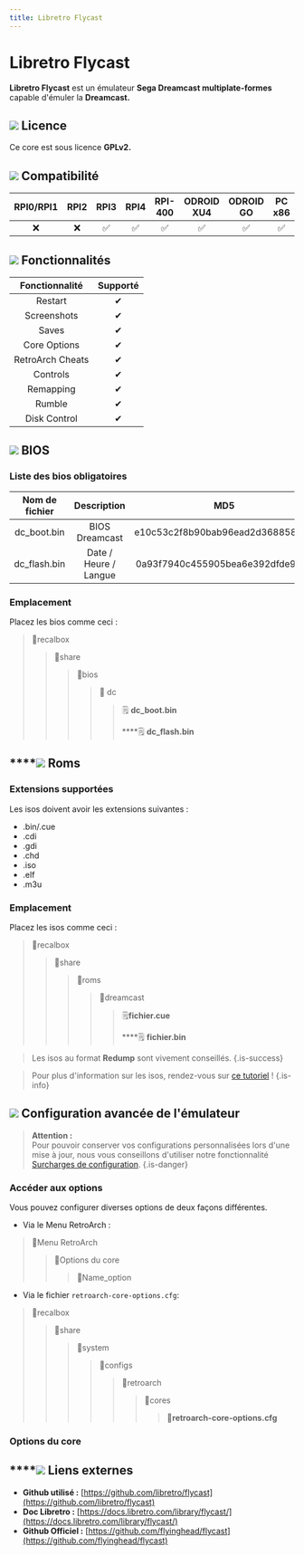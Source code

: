 ```yaml
---
title: Libretro Flycast
---
```


# Libretro Flycast

**Libretro Flycast** est un émulateur **Sega Dreamcast multiplate-formes** capable d'émuler la **Dreamcast.**

## ![](./gerald-g-parchment-background-or-border-5.svg) Licence

Ce core est sous licence **GPLv2.**

## ![](./compatibility.png) Compatibilité

| RPI0/RPI1 | RPI2 | RPI3 | RPI4 | RPI-400 | ODROID XU4 | ODROID GO | PC x86 | PC X86\_64 |
| :---: | :---: | :---: | :---: | :---: | :---: | :---: | :---: | :---: |
| ❌  | ❌  | ✅  | ✅  | ✅  | ✅  | ✅ | ✅  | ✅  |

## ![](./cogwheel-145804_640.png) Fonctionnalités

| Fonctionnalité | Supporté |
| :---: | :---: |
| Restart | ✔ |
| Screenshots | ✔ |
| Saves | ✔ |
| Core Options | ✔ |
| RetroArch Cheats | ✔ |
| Controls | ✔ |
| Remapping | ✔ |
| Rumble | ✔ |
| Disk Control | ✔ |

## ![](./tqfp32.svg) BIOS

### Liste des bios obligatoires

| Nom de fichier | Description | MD5 | Fourni |
| :---: | :---: | :---: | :---: |
| dc\_boot.bin | BIOS Dreamcast | e10c53c2f8b90bab96ead2d368858623 | ❌  |
| dc\_flash.bin | Date / Heure / Langue | 0a93f7940c455905bea6e392dfde92a4 | ❌  |

### **Emplacement**

Placez les bios comme ceci :

> 📁recalbox
>
> > 📁share
> >
> > > 📁bios
> > >
> > > > 📁 dc
> > > >
> > > > > 🗒 **dc\_boot.bin**
> > > > >
> > > > > \*\*\*\*🗒 **dc\_flash.bin**

## \*\*\*\*![](./rom-30098_640.png) **Roms**

### **Extensions supportées**

Les isos doivent avoir les extensions suivantes :

* .bin/.cue
* .cdi
* .gdi
* .chd
* .iso
* .elf
* .m3u

### **Emplacement**

Placez les isos comme ceci : 

> 📁recalbox
>
> > 📁share
> >
> > > 📁roms
> > >
> > > > 📁dreamcast
> > > >
> > > > > 🗒**fichier.cue**
> > > > >
> > > > > \*\*\*\*🗒 **fichier.bin**


>Les isos au format **Redump** sont vivement conseillés.
{.is-success}


>Pour plus d'information sur les isos, rendez-vous sur [ce tutoriel](/v/francais/tutoriels/jeux/generalite/les-roms-et-les-isos) !
{.is-info}

## ![](./hammer-28636_640.png) Configuration avancée de l'émulateur


>**Attention :**  
>Pour pouvoir conserver vos configurations personnalisées lors d'une mise à jour, nous vous conseillons d'utiliser notre fonctionnalité [Surcharges de configuration](/v/francais/usage-avance/surcharge-de-configuration).
{.is-danger}

### Accéder aux options

Vous pouvez configurer diverses options de deux façons différentes.

* Via le Menu RetroArch :

> 📁Menu RetroArch
>
> > 📁Options du core
> >
> > > 🧩Name\_option

* Via le fichier `retroarch-core-options.cfg`:

> 📁recalbox
>
> > 📁share
> >
> > > 📁system
> > >
> > > > 📁configs
> > > >
> > > > > 📁retroarch
> > > > >
> > > > > > 📁cores
> > > > > >
> > > > > > > 🧩**retroarch-core-options.cfg**

### Options du core

## \*\*\*\*![](./kisspng-web-development-world-wide-web-computer-icons-webs-world-wide-web-icon-png-5ab05c24477216.4540070115215073642927.png) **Liens externes**

* **Github utilisé :** [https://github.com/libretro/flycast](https://github.com/libretro/flycast)
* **Doc Libretro :** [https://docs.libretro.com/library/flycast/](https://docs.libretro.com/library/flycast/)
* **Github Officiel :** [https://github.com/flyinghead/flycast](https://github.com/flyinghead/flycast)

